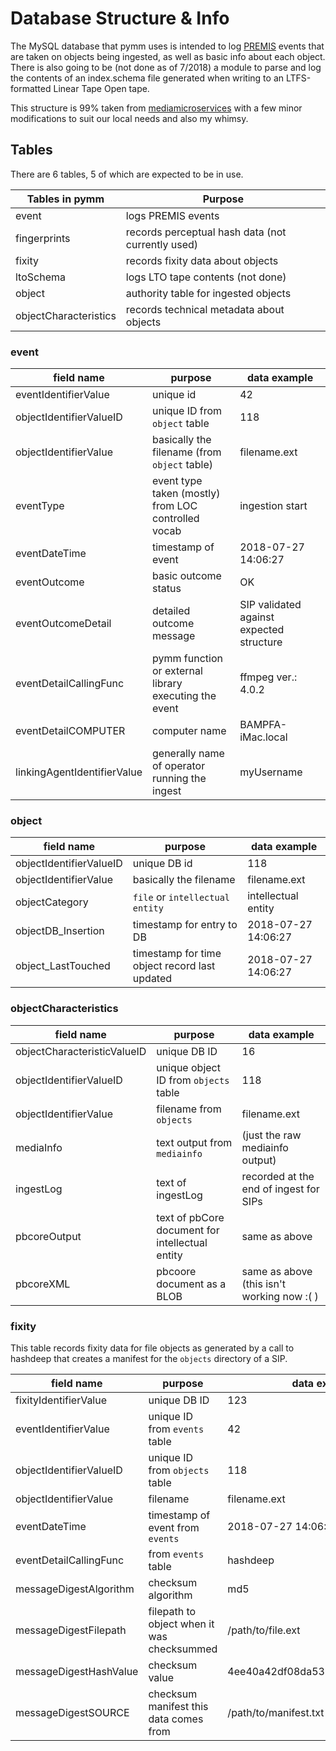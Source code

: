 # Database Structure & Info
The MySQL database that pymm uses is intended to log [PREMIS](http://www.loc.gov/standards/premis/v3/) events that are taken on objects being ingested, as well as basic info about each object. There is also going to be (not done as of 7/2018) a module to parse and log the contents of an index.schema file generated when writing to an LTFS-formatted Linear Tape Open tape.

This structure is 99% taken from [mediamicroservices](https://github.com/mediamicroservices/mm) with a few minor modifications to suit our local needs and also my whimsy.

## Tables
There are 6 tables, 5 of which are expected to be in use.

|  Tables in pymm | Purpose |
| ------------ |---|
| event|logs PREMIS events|
| fingerprints| records perceptual hash data (not currently used)|
| fixity|records fixity data about objects|
| ltoSchema|logs LTO tape contents (not done)|
| object | authority table for ingested objects |
| objectCharacteristics | records technical metadata about objects |

### event
|  field name | purpose  | data example  |
| ------------ | ------------ | ------------ |
|  eventIdentifierValue | unique id  | 42  |
|  objectIdentifierValueID | unique ID from `object` table  | 118  |
| objectIdentifierValue  | basically the filename (from `object` table)  | filename.ext  |
|  eventType | event type taken (mostly) from LOC controlled vocab  | ingestion start  |
| eventDateTime  |  timestamp of event | 2018-07-27 14:06:27  |
| eventOutcome  |  basic outcome status | OK  |
|  eventOutcomeDetail | detailed outcome message  | SIP validated against expected structure   |
|  eventDetailCallingFunc |  pymm function or external library executing the event | ffmpeg ver.: 4.0.2   |
|  eventDetailCOMPUTER |  computer name | BAMPFA-iMac.local   |
|  linkingAgentIdentifierValue | generally name of operator running the ingest  | myUsername

### object

|  field name | purpose  | data example  |
| ------------ | ------------ | ------------ |
|  objectIdentifierValueID | unique DB id  | 118  |
| objectIdentifierValue   | basically the filename | filename.ext |
| objectCategory          | `file` or `intellectual entity`   | intellectual entity  |
| objectDB_Insertion      | timestamp for entry to DB      | 2018-07-27 14:06:27   |
| object_LastTouched      | timestamp for time object record last updated | 2018-07-27 14:06:27 |

### objectCharacteristics
|  field name | purpose  | data example  |
| ------------ | ------------ | ------------ |
|objectCharacteristicValueID|unique DB ID |16|
|objectIdentifierValueID|unique object ID from `objects` table|118|
|objectIdentifierValue|filename from `objects`|filename.ext|
|mediaInfo|text output from `mediainfo`|(just the raw mediainfo output)|
|ingestLog|text of ingestLog| recorded at the end of ingest for SIPs|
|pbcoreOutput|text of pbCore document for intellectual entity|same as above|
|pbcoreXML|pbcoore document as a BLOB| same as above (this isn't working now :( )|

### fixity
This table records fixity data for file objects as generated by a call to hashdeep that creates a manifest for the `objects` directory of a SIP.

|  field name | purpose  | data example  |
| ------------ | ------------ | ------------ |
| fixityIdentifierValue|unique DB ID|123|
|eventIdentifierValue|unique ID from `events` table|42|
|objectIdentifierValueID|unique ID from `objects` table|118|
|objectIdentifierValue|filename|filename.ext|
|eventDateTime|timestamp of event from `events`|2018-07-27 14:06:27|
|eventDetailCallingFunc|from `events` table|hashdeep|
|messageDigestAlgorithm|checksum algorithm|md5|
|messageDigestFilepath|filepath to object when it was checksummed|/path/to/file.ext|
|messageDigestHashValue|checksum value|4ee40a42df08da53260ae2f22c2c8b23|
|messageDigestSOURCE|checksum manifest this data comes from|/path/to/manifest.txt|